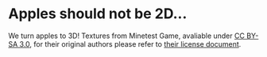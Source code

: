 # Apples should not be 2D...
We turn apples to 3D! Textures from Minetest Game, avaliable under [CC BY-SA 3.0](https://creativecommons.org/licenses/by-sa/3.0/), for their original authors please refer to [their license document](https://github.com/minetest/minetest_game/blob/master/mods/default/license.txt).
